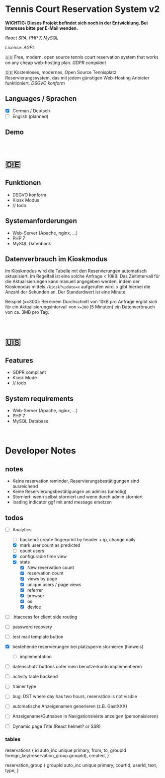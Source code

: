 # Tennis Court Reservation System v2

**WICHTIG: Dieses Projekt befindet sich noch in der Entwicklung. Bei Interesse bitte per E-Mail  wenden.**

*React SPA, PHP 7, MySQL*

*License: AGPL*

🇺🇸 Free, modern, open source tennis court reservation system that works on any cheap web-hosting plan. *GDPR compliant*

🇩🇪 Kostenloses, modernes, Open Source Tennisplatz Reservierungssystem, das mit jedem günstigen Web-Hosting Anbieter funktioniert. *DSGVO konform*



## Languages / Sprachen

* [x] German / Deutsch
* [ ] English (planned)

## Demo

&nbsp;

# 🇩🇪

## Funktionen

* DSGVO konform
* Kiosk Modus
* // todo

## Systemanforderungen

* Web-Server (Apache, nginx, ...)
* PHP 7
* MySQL Datenbank

## Datenverbrauch im Kioskmodus

Im Kioskmodus wird die Tabelle mit den Reservierungen automatisch aktualisiert.
Im Regelfall ist eine solche Anfrage < 10kB. 
Das Zeitintervall für die Aktualisierungen kann manuell angegeben werden, indem der Kioskmodus mittels `/kiosk?update=x` aufgerufen wird. `x` gibt hierbei die Anzahl der Sekunden an. Der Standardwert ist eine Minute.

Beispiel (x=300): Bei einem Durchschnitt von 10kB pro Anfrage ergibt sich für ein Aktualisierungsintervall von `x=300` (5 Minuten) ein Datenverbrauch von ca. 3MB pro Tag.

&nbsp;

# 🇺🇸

## Features

* GDPR compliant
* Kiosk Mode
* // todo

## System requirements

* Web-Server (Apache, nginx, ...)
* PHP 7
* MySQL Database

&nbsp;

# Developer Notes

## notes

* Keine reservation reminder, Reservierungsbestätigungen sind ausreichend
* Keine Reservierungsbestätigungen an admins (unnötig)
* Storniert: wenn selbst storniert und wenn durch admin storniert
* loading indicator ggf mit antd message ersetzen

## todos

* [ ] Analytics
  * [ ] backend: create fingerprint by header + ip, change daily
  * [x] mark user count as predicted
  * [ ] count users
  * [x] configurable time view
  * [x] stats
    * [x] New reservation count
    * [x] reservation count
    * [x] views by page
    * [x] unique users / page views
    * [x] referrer
    * [x] browser
    * [x] os
    * [x] device
* [ ] .htaccess for client side routing
* [ ] password recovery
* [ ] test mail template button
* [x] bestehende reservierungen bei platzsperre stornieren (hinweis)
  * [ ] implementation
* [ ] datenschutz buttons unter mein benutzerkonto implementieren
* [ ] activity table backend
* [ ] trainer type
* [ ] bug: DST where day has two hours, reservation is not visible
* [ ] automatische Anzeigenamen generieren (z.B. GastXXX)
* [ ] Anzeigename/Guthaben in Navigationsleiste anzeigen (personaisieren) 
* [ ] Dynamic page Title (React helmet? or SSR)


### tables

reservations
{
  id auto_inc unique primary,
  from,
  to,
  groupId foreign_key(reservation_group.groupId),
  created,
}

reservation_group
{
  groupId auto_inc unique primary,
  courtId,
  userId,
  text,
  type,
}
